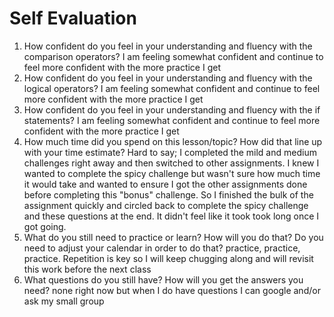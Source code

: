 # Self Evaluation

1. How confident do you feel in your understanding and fluency with the comparison operators? I am feeling somewhat confident and continue to feel more confident with the more practice I get
1. How confident do you feel in your understanding and fluency with the logical operators? I am feeling somewhat confident and continue to feel more confident with the more practice I get
1. How confident do you feel in your understanding and fluency with the if statements? I am feeling somewhat confident and continue to feel more confident with the more practice I get
1. How much time did you spend on this lesson/topic? How did that line up with your time estimate? Hard to say; I completed the mild and medium challenges right away and then switched to other assignments. I knew I wanted to complete the spicy challenge but wasn't sure how much time it would take and wanted to ensure I got the other assignments done before completing this "bonus" challenge. So I finished the bulk of the assignment quickly and circled back to complete the spicy challenge and these questions at the end. It didn't feel like it took took long once I got going. 
1. What do you still need to practice or learn? How will you do that? Do you need to adjust your calendar in order to do that? practice, practice, practice. Repetition is key so I will keep chugging along and will revisit this work before the next class
1. What questions do you still have? How will you get the answers you need? none right now but when I do have questions I can google and/or ask my small group
